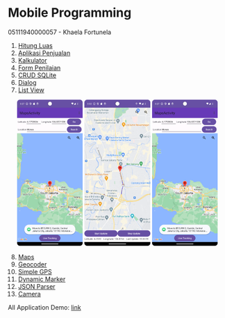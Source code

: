 # Mobile Programming

05111940000057 - Khaela Fortunela

1. [Hitung Luas](https://github.com/fortunelagit/mobile-programming/tree/main/Hitung%20Luas)
2. [Aplikasi Penjualan](https://github.com/fortunelagit/mobile-programming/tree/main/Aplikasi%20Penjualan)
3. [Kalkulator](https://github.com/fortunelagit/mobile-programming/tree/main/Kalkulator)
4. [Form Penilaian](https://github.com/fortunelagit/mobile-programming/tree/main/Form%20Penilaian%20%2B%20CRUD%20SQLite)
5. [CRUD SQLite](https://github.com/fortunelagit/mobile-programming/tree/main/Form%20Penilaian%20%2B%20CRUD%20SQLite)
6. [Dialog](https://github.com/fortunelagit/mobile-programming/tree/main/Dialog%20%2B%20ListView)
7. [List View](https://github.com/fortunelagit/mobile-programming/tree/main/Dialog%20%2B%20ListView)

<div align="center">
  <img src="https://github.com/fortunelagit/mobile-programming/blob/main/assets/8-11_1.png" width="30%" alt="Image 1">
  <img src="https://github.com/fortunelagit/mobile-programming/blob/main/assets/8-11_2.png" width="30%" alt="Image 2">
  <img src="https://github.com/fortunelagit/mobile-programming/blob/main/assets/8-11_1.png" width="30%" alt="Image 3">
</div>

8. [Maps](https://github.com/fortunelagit/mobile-programming/tree/main/Maps%20%2B%20Geocoder%20%2B%20Simple%20GPS%20%2B%20Dynamic%20GPS)
9. [Geocoder](https://github.com/fortunelagit/mobile-programming/tree/main/Maps%20%2B%20Geocoder%20%2B%20Simple%20GPS%20%2B%20Dynamic%20GPS)
10. [Simple GPS](https://github.com/fortunelagit/mobile-programming/tree/main/Maps%20%2B%20Geocoder%20%2B%20Simple%20GPS%20%2B%20Dynamic%20GPS)
11. [Dynamic Marker](https://github.com/fortunelagit/mobile-programming/tree/main/Maps%20%2B%20Geocoder%20%2B%20Simple%20GPS%20%2B%20Dynamic%20GPS)
12. [JSON Parser](https://github.com/fortunelagit/mobile-programming/tree/main/PetBreedApp%20(Json%20Parser%20%2B%20Camera))
13. [Camera](https://github.com/fortunelagit/mobile-programming/tree/main/PetBreedApp%20(Json%20Parser%20%2B%20Camera))

All Application Demo: [link](https://drive.google.com/drive/folders/11KxdTUK1Df32SivQ0GVeHK-LftlaxcPW)

